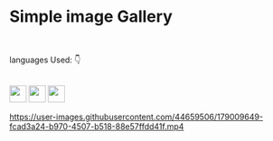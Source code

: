 <h1>Simple image Gallery</h1>

<br>
<p>languages Used: 👇 </p>
<br>
<img src="https://cdn-icons-png.flaticon.com/512/143/143655.png" width="30">
<img src="https://cdn-icons-png.flaticon.com/512/5968/5968292.png" width="30">
<img src="https://cdn-icons-png.flaticon.com/512/919/919826.png" width="30">


https://user-images.githubusercontent.com/44659506/179009649-fcad3a24-b970-4507-b518-88e57ffdd41f.mp4

